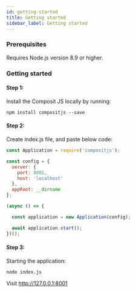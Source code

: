 ```yaml
---
id: getting-started
title: Getting started
sidebar_label: Getting started
---
```


### Prerequisites

Requires Node.js version 8.9 or higher.

### Getting started

#### Step 1: 
Install the Composit JS locally by running:

```
npm install compositjs --save
```
#### Step 2:

Create index.js file, and paste below code:

```js
const Application = require('compositjs');

const config = {
  server: {
    port: 8001,
    host: 'localhost'
  },
  appRoot: __dirname
};

(async () => {

  const application = new Application(config);

  await application.start();
})();
```

#### Step 3:

Starting the application:

```
node index.js
```

Visit http://127.0.0.1:8001